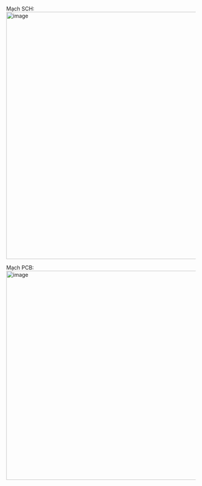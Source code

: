 Mạch SCH: 
<img width="978" height="656" alt="image" src="https://github.com/user-attachments/assets/3b23b5aa-f264-4372-a6cd-f8622e213847" />

Mạch PCB:
<img width="907" height="555" alt="image" src="https://github.com/user-attachments/assets/fb7a3cc1-3fb9-4e64-a58b-de935c21e220" />
